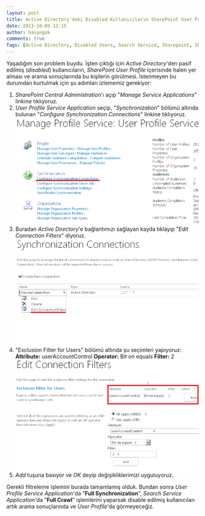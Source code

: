 ```yaml
---
layout: post
title: Active Directory'deki Disabled Kullanıcıların SharePoint User Profile'dan Çıkarılması
date: 2013-10-09 12:15
author: hasangok
comments: true
Tags: [Active Directory, Disabled Users, Search Service, Sharepoint, SharePoint, User Profile]
---
```

Yaşadığım son problem buydu. İşten çıktığı için *Active Directory*'den pasif edilmiş (*disabled*) kullanıcıların, *SharePoint User Profile* içerisinde halen yer alması ve arama sonuçlarında bu kişilerin görülmesi. İstenmeyen bu durumdan kurtulmak için şu adımları izlememiz gerekiyor:

1. *SharePoint Central Administration*'ı açıp "*Manage Service Applications*" linkine tıklıyoruz.
2. *User Profile Service Application* seçip, "*Synchronization*" bölümü altında bulunan "*Configure Synchronization Connections*" linkine tıklıyoruz.
![user-profile-service-app-1](https://raw.githubusercontent.com/hasangok/hasangok.github.io/master/uploads/2013/10/user-profile-service-app-1.png)
3. Buradan *Active Directory*'e bağlantımızı sağlayan kayda tıklayıp "*Edit Connection Filters*" diyoruz.
![user-profile-service-app-2](https://raw.githubusercontent.com/hasangok/hasangok.github.io/master/uploads/2013/10/user-profile-service-app-2.png)
4. "Exclusion Filter for Users" bölümü altında şu seçimleri yapıyoruz:
**Attribute:** userAccountControl
**Operator:** Bit on equals
**Filter:** 2
![user-profile-service-app-3](https://raw.githubusercontent.com/hasangok/hasangok.github.io/master/uploads/2013/10/user-profile-service-app-3.png)
5. *Add* tuşuna basıyor ve *OK* deyip değişikliklerimizi uyguluyoruz.

Gerekli filtreleme işlemini burada tamamlamış olduk. Bundan sonra *User Profile Service Application*'da "**Full Synchronization**", *Search Service Application*'da "**Full Crawl**" işlemlerini yaparsak disable edilmiş kullanıcıları artık arama sonuçlarında ve *User Profile*'da görmeyeceğiz.

